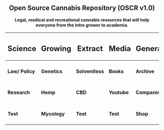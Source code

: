 ## <div align="center">Open Source Cannabis Repository (OSCR v1.0) </div>

**<div align="center">Legal, medical and recreational cannabis resources that will help everyone from the intro grower to academia.</div>**


<div align="center">
  
| <h2>Science</h2> | <h2>Growing</h2> | <h2>Extract</h2> | <h2>Media</h2> | <h2>General</h2> |
|           ------ |           ------ |           ------ |         ------ |           ------ |
| <h4> Law/ Policy |    <h4> Genetics | <h4> Solventless |     <h4> Books |     <h4> Archive | 
|    <h4> Research |        <h4> Hemp |         <h4> CBD |   <h4> Youtube |   <h4> Companies |
|        <h4> Test |    <h4> Mycology |        <h4> Test |       <h4>Test |        <h4> Shop |
                           
</div>
